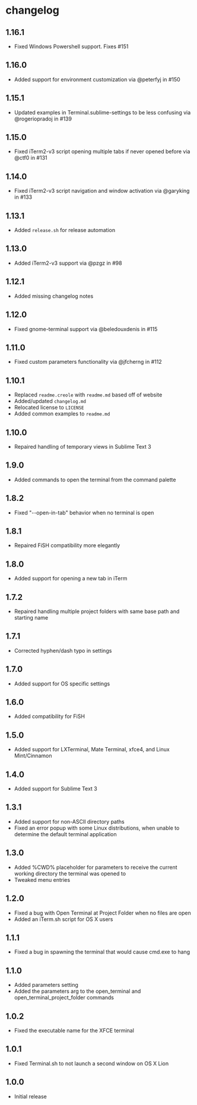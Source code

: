 # changelog
## 1.16.1

 - Fixed Windows Powershell support. Fixes #151

## 1.16.0

 - Added support for environment customization via @peterfyj in #150

## 1.15.1

 - Updated examples in Terminal.sublime-settings to be less confusing via @rogeriopradoj in #139

## 1.15.0

 - Fixed iTerm2-v3 script opening multiple tabs if never opened before via @ctf0 in #131

## 1.14.0

 - Fixed iTerm2-v3 script navigation and window activation via @garyking in #133

## 1.13.1

 - Added `release.sh` for release automation

## 1.13.0

 - Added iTerm2-v3 support via @pzgz in #98

## 1.12.1

 - Added missing changelog notes

## 1.12.0

 - Fixed gnome-terminal support via @beledouxdenis in #115

## 1.11.0

 - Fixed custom parameters functionality via @jfcherng in #112

## 1.10.1

 - Replaced `readme.creole` with `readme.md` based off of website
 - Added/updated `changelog.md`
 - Relocated license to `LICENSE`
 - Added common examples to `readme.md`

## 1.10.0

 - Repaired handling of temporary views in Sublime Text 3

## 1.9.0

 - Added commands to open the terminal from the command palette

## 1.8.2

 - Fixed "--open-in-tab" behavior when no terminal is open

## 1.8.1

 - Repaired FiSH compatibility more elegantly

## 1.8.0

 - Added support for opening a new tab in iTerm

## 1.7.2

 - Repaired handling multiple project folders with same base path and starting name

## 1.7.1

 - Corrected hyphen/dash typo in settings

## 1.7.0

 - Added support for OS specific settings

## 1.6.0

 - Added compatibility for FiSH

## 1.5.0

 - Added support for LXTerminal, Mate Terminal, xfce4, and Linux Mint/Cinnamon

## 1.4.0

 - Added support for Sublime Text 3

## 1.3.1

 - Added support for non-ASCII directory paths
 - Fixed an error popup with some Linux distributions, when unable to determine the default terminal application

## 1.3.0

 - Added %CWD% placeholder for parameters to receive the current working directory the terminal was opened to
 - Tweaked menu entries

## 1.2.0

 - Fixed a bug with Open Terminal at Project Folder when no files are open
 - Added an iTerm.sh script for OS X users

## 1.1.1

 - Fixed a bug in spawning the terminal that would cause cmd.exe to hang

## 1.1.0

 - Added parameters setting
 - Added the parameters arg to the open_terminal and open_terminal_project_folder commands

## 1.0.2

 - Fixed the executable name for the XFCE terminal

## 1.0.1

 - Fixed Terminal.sh to not launch a second window on OS X Lion

## 1.0.0

 - Initial release
